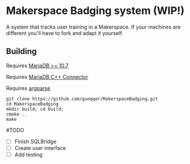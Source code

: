 # Makerspace Badging system (WIP!)
A system that tracks user training in a Makerspace. If your machines are different you'll have to fork and adapt it yourself.

## Building
Requires [MariaDB >= 10.7](https://mariadb.com/downloads/)

Requires [MariaDB C++ Connector](https://mariadb.com/docs/skysql/connect/programming-languages/cpp/)

Requires [argparse](https://github.com/jamolnng/argparse)

```
git clone https://github.com/gunqqer/MakerspaceBadging.git
cd MakerspaceBadging
mkdir build; cd build;
cmake ..
make
```

#TODO
- [ ] Finish SQLBridge
- [ ] Create user interface
- [ ] Add testing
